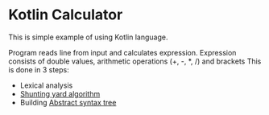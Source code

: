 # Kotlin Calculator

This is simple example of using Kotlin language.

Program reads line from input and calculates expression. Expression consists of double values, arithmetic operations (+, -, *, /) and brackets
This is done in 3 steps:
 * Lexical analysis
 * [Shunting yard algorithm](https://en.wikipedia.org/wiki/Shunting-yard_algorithm)
 * Building [Abstract syntax tree](https://en.wikipedia.org/wiki/Abstract_syntax_tree)